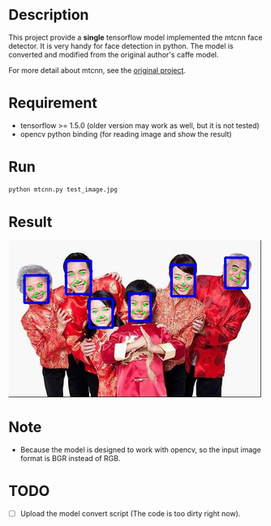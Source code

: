 # Description
This project provide a **single** tensorflow model implemented the mtcnn face detector.
 It is very handy for face detection in python. The model is converted and
 modified from the original author's caffe model.
 
 For more detail about mtcnn, see the
  [original project](https://github.com/kpzhang93/MTCNN_face_detection_alignment).

# Requirement
- tensorflow >= 1.5.0 (older version may work as well, but it is not tested)
- opencv python binding (for reading image and show the result)

# Run
```bash
python mtcnn.py test_image.jpg
```

# Result
![result.jpg](./result.jpg)

# Note
- Because the model is designed to work with opencv, so the input image format is BGR instead of RGB.

# TODO
- [ ] Upload the model convert script (The code is too dirty right now).
